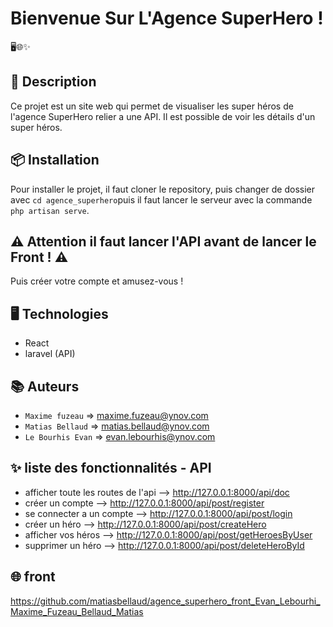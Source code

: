 # Bienvenue Sur L'Agence SuperHero !

🖥️🌐✨

## 📝 Description

Ce projet est un site web qui permet de visualiser les super héros de l'agence SuperHero relier a une API. Il est possible de voir les détails d'un super héros.

## 📦 Installation

Pour installer le projet, il faut cloner le repository, puis changer de dossier avec `cd agence_superhero`puis il faut lancer le serveur avec la commande `php artisan serve`.

## ⚠️ Attention il faut lancer l'API avant de lancer le Front ! ⚠️

Puis créer votre compte et amusez-vous !

## 🖥️ Technologies

- React
- laravel (API)

## 📚 Auteurs

- `Maxime fuzeau` => maxime.fuzeau@ynov.com
- `Matias Bellaud` => matias.bellaud@ynov.com
- `Le Bourhis Evan` => evan.lebourhis@ynov.com

## ✨ liste des fonctionnalités - API

- afficher toute les routes de l'api --> http://127.0.0.1:8000/api/doc
- créer un compte --> http://127.0.0.1:8000/api/post/register
- se connecter a un compte --> http://127.0.0.1:8000/api/post/login
- créer un héro --> http://127.0.0.1:8000/api/post/createHero
- afficher vos héros --> http://127.0.0.1:8000/api/post/getHeroesByUser
- supprimer un héro --> http://127.0.0.1:8000/api/post/deleteHeroById


## 🌐 front

https://github.com/matiasbellaud/agence_superhero_front_Evan_Lebourhi_Maxime_Fuzeau_Bellaud_Matias

